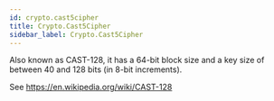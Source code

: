 ```yaml
---
id: crypto.cast5cipher
title: Crypto.Cast5Cipher
sidebar_label: Crypto.Cast5Cipher
---
```



Also known as CAST-128, it has a 64-bit block size and a key size of between 40 and 128 bits (in 8-bit increments).

See <https://en.wikipedia.org/wiki/CAST-128>


